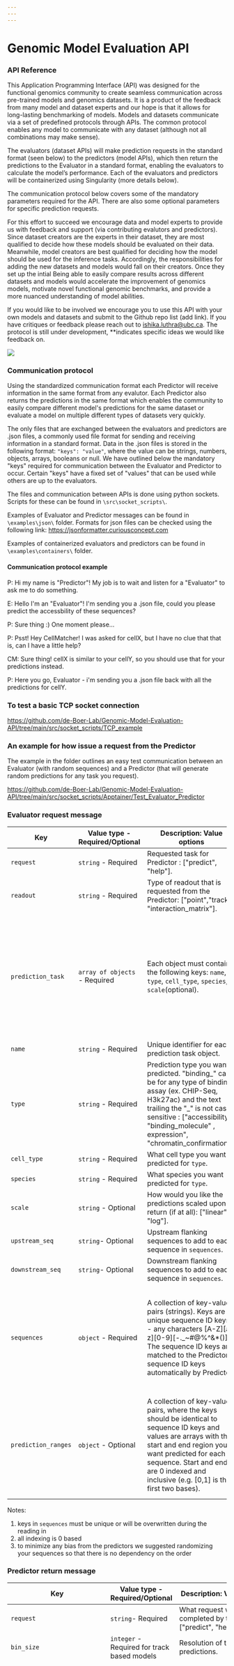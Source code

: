 ```yaml
---
---
---
```


# Genomic Model Evaluation API

### API Reference

This Application Programming Interface (API) was designed for the functional genomics community to create seamless communication across pre-trained models and genomics datasets. It is a product of the feedback from many model and dataset experts and our hope is that it allows for long-lasting benchmarking of models. Models and datasets communicate via a set of predefined protocols through APIs. The common protocol enables any model to communicate with any dataset (although not all combinations may make sense).

The evaluators (dataset APIs) will make prediction requests in the standard format (seen below) to the predictors (model APIs), which then return the predictions to the Evaluator in a standard format, enabling the evaluators to calculate the model’s performance. Each of the evaluators and predictors will be containerized using Singularity (more details below).

The communication protocol below covers some of the mandatory parameters required for the API. There are also some optional parameters for specific prediction requests. 

For this effort to succeed we encourage data and model experts to provide us with feedback and support (via contributing evalutors and predictors). Since dataset creators are the experts in their dataset, they are most qualified to decide how these models should be evaluated on their data. Meanwhile, model creators are best qualified for deciding how the model should be used for the inference tasks. Accordingly, the responsibilities for adding the new datasets and models would fall on their creators. Once they set up the intial Being able to easily compare results across different datasets and models would accelerate the improvement of genomics models, motivate novel functional genomic benchmarks, and provide a more nuanced understanding of model abilities.

If you would like to be involved we encourage you to use this API with your own models and datasets and submit to the Github repo list (add link). If you have critiques or feedback please reach out to [ishika.luthra\@ubc.ca](mailto:ishika.luthra@ubc.ca). The protocol is still under development, **indicates specific ideas we would like feedback on. 

![](./src/API_V2.png)

### Communication protocol

Using the standardized communication format each Predictor will receive information in the same format from any evalutor. Each Predictor also returns the predictions in the same format which enables the community to easily compare different model's predictions for the same dataset or evaluate a model on multiple different types of datasets very quickly. 

The only files that are exchanged between the evaluators and predictors are .json files, a commonly used file format for sending and receiving information in a standard format. Data in the .json files is stored in the following format: `"keys": "value"`, where the value can be strings, numbers, objects, arrays, booleans or null. We have outlined below the mandatory "keys" required for communication between the Evaluator and Predictor to occur. Certain "keys" have a fixed set of "values" that can be used while others are up to the evaluators.

The files and communication between APIs is done using python sockets. Scripts for these can be found in `\src\socket_scripts\`.

Examples of Evaluator and Predictor messages can be found in `\examples\json\` folder. Formats for json files can be checked using the following link: https://jsonformatter.curiousconcept.com

Examples of containerized evaluators and predictors can be found in `\examples\containers\` folder. 

#### Communication protocol example

P: Hi my name is "Predictor"! My job is to wait and listen for a "Evaluator" to ask me to do something.

E: Hello I'm an "Evaluator"! I'm sending you a .json file, could you please predict the accessbility of these sequences?

P: Sure thing :) One moment please...

P: Psst! Hey CellMatcher! I was asked for cellX, but I have no clue that that is, can I have a little help?

CM: Sure thing! cellX is similar to your cellY, so you should use that for your predictions instead. 

P: Here you go, Evaluator - i'm sending you a .json file back with all the predictions for cellY.

### To test a basic TCP socket connection

https://github.com/de-Boer-Lab/Genomic-Model-Evaluation-API/tree/main/src/socket_scripts/TCP_example

### An example for how issue a request from the Predictor

The example in the folder outlines an easy test communication between an Evaluator (with random sequences) and a Predictor (that will generate random predictions for any task you request). 

https://github.com/de-Boer-Lab/Genomic-Model-Evaluation-API/tree/main/src/socket_scripts/Apptainer/Test_Evaluator_Predictor


### Evaluator request message

| Key                 | Value type - Required/Optional                   | Description: Value options  | Example                                                                                                                                                                                                 |
|--------------|--------------|-------------------------------|--------------|
| `request`              | `string` - Required                 | Requested task for Predictor : ["predict", "help"].                                                                                                                                                                                                                                                                         | "request": "predict"                                                                                                                                                                                       |
| `readout`           | `string` - Required                | Type of readout that is requested from the Predictor: ["point","track", "interaction_matrix"].                                                                                                                                                                                                                                                                              | "readout": "track"                                                                                                                                                                                      |
| `prediction_task`  | `array of objects` - Required        | Each object must contain the following keys: `name`, `type`, `cell_type`, `species`, `scale`(optional).                                                                                                                                                                                          | "prediction_task": [<br> {<br>   "name": "task1",<br>   "type": "expression",<br>  "cell_type": "iPSC",<br>  "scale": "linear",<br>  "species": "homo_sapiens" <br> }<br>]                                                                                                                                          |
| `name`  | `string` - Required        | Unique identifier for each prediction task object.                                                                                                                                                                                          | "name": "model_prediction"                                                                                                                                          |
| `type`  | `string` - Required        | Prediction type you want predicted. "binding_<molecule>" can be for any type of binding assay (ex. CHIP-Seq, H3k27ac) and the text trailing the "_" is not case sensitive  : ["accessibility", "binding_molecule" , expression", "chromatin_confirmation"].                                                                                                                                                                                          | "type": "expression"                                                                                                                                         |
| `cell_type`        | `string` - Required       | What cell type you want predicted for `type`.                                                                                                                                                                                | "cell_type": "K562"                                                                                                                                                            |
| `species`        | `string` - Required       | What species you want predicted for `type`.                                                                                                                                                                              | "species": "homo_sapiens"                                                                                                                                                                |
| `scale`             | `string` - Optional                 | How would you like the predictions scaled upon return (if at all): ["linear", "log"].                                                                                                                                                                                                                                                                         | "scale" : "linear"                                                                                                                                                                                         |
| `upstream_seq`      | `string`- Optional                  | Upstream flanking sequences to add to each sequence in `sequences`.                                                                                                                                                                                                                                                                                       | "upstream_seq": "AATTA"                                                                                                                                                                                |
| `downstream_seq`    | `string`- Optional                  | Downstream flanking sequences to add to each sequence in `sequences`.                                                                                                                                                                                                                                                                                    | "downstream_seq": "CCCAAAA"                                                                                                                                                                            |
| `sequences`         | `object` - Required       | A collection of key-value pairs (strings). Keys are unique sequence ID keys - any characters [A-Z][a-z][0-9][-.\_\~#\@%^&\*()]. The sequence ID keys are matched to the Predictor sequence ID keys automatically by Predictor.                                                                                                                             | "sequences": {<br>   "seq1": "ATGC...",<br>   "seq2": "ATGC...",<br>  "random_seq": "ATGC...",<br>  "enhancer": "ATGC...",<br>  "control": "ATGC..." <br> }                                  |
| `prediction_ranges` | `object` - Optional | A collection of key-value pairs, where the keys should be identical to sequence ID keys and values are arrays with the start and end region you want predicted for each sequence. Start and end are 0 indexed and inclusive (e.g. [0,1] is the first two bases).| "prediction_ranges": {<br>   "seq1": [0,1000],<br>   "seq2": [100,110],<br>  "random_seq": [],<br>  "enhancer": [210,500],<br>  "control": [] <br> } |

Notes: <br>
1. keys in `sequences` must be unique or will be overwritten during the reading in <br>
2. all indexing is 0 based <br>
3. to minimize any bias from the predictors we suggested randomizing your sequences so that there is no dependency on the order

### Predictor return message

| Key                 | Value type - Required/Optional                   | Description: Value options  | Example   |
|--------------|--------------|-------------------------------|--------------|
| `request` | `string`- Required           | What request was completed by the model: ["predict", "help"]                                                                                                                                                                         | "task": "predict"      |
| `bin_size` | `integer` - Required for track based models           | Resolution of the model's predictions.                                                                                                                                                    | "bin_size" : 1          |
| `prediction_task`  | `array of objects` - Required        | Each object must contain the following keys: `name`, `type_requested`,`type_actual`, `cell_type_requested`, `cell_type_actual`, `species_requested`, `species_actual`, `scale_prediction_requested` (optional), `scale_prediction_actual` (optional), `aggregation_replicates` (optional).| "prediction_task": [<br> {<br>   "name": "task1",<br>   "type_requested": "expression",<br>  "type_actual": "expression",<br>  "cell_type_requested": "K562",<br>  "cell_type_actual": "bone_marrow_cell_line",<br>  "species_requested": "homo_sapiens",<br>  "species_actual": "homo_sapeins",<br>  "scale_prediction_requested": "linear", <br>  "scale_prediction_actual": "linear",<br>  "aggregation_replicates": "mean",<br>   "predictions": { <br>     "seq1": [12.2, 5, 6, ..],<br>     "seq2": [1.1, 12, 0.00, ..],<br>    "random_seq": [100.1, 50, 0.5, ..],<br>    "enhancer": [4, 3.0, 0.001, ..],<br>    "control": [0, 0, 0, ..] <br>   }<br> }<br>]|
| `name`  | `string` - Required        | Unique identifier for each prediction task array matched from Evaluator.| "name": "task_for_model"|
| `type_requested`  | `string` - Required        | Prediction type requested. "binding_<molecule>" can be for any type of binding assay (ex. CHIP-Seq, H3k27ac) and the text trailing the "_" is not case sensitive: ["accessibility", "binding_molecule" , expression", "chromatin_confirmation"].                                                                                                                                                                                          | "type_requested": "expression"                                                                                                                                         |
| `type_actual`  | `string` - Required        | Prediction type compleated by Predictor.                | "type_actual": "expression"|         
|`cell_type_requested`       | `string`- Required | Cell type requested by Predictor.                                   | "cell_type_requested": ["HEPG2"] |
| `cell_type_actual`       | `string`- Required | Cell type returned by Predictor. Predictor can choose to use cell type/cell line ontology container which will returned the closest matched cell type that the Predictor has.| "cell_type_actual": ["HEPG2"] |
| `species_requested`        | `string` - Required       | What species was requested by the Predictor.  | "species_requested": "homo_sapiens" | 
|`species_actual`        | `string` - Required       | What species was used by the Predictor.                                                                                                                                                                              | "species_actual": "homo_sapiens"|
| `scale_prediction_requested` | `string` - Optional            | Evaluator requested scaling for predictions: ["linear", "log"].                                                                                                                                                    | "scale_prediction_requested": "log"       |
| `scale_prediction_actual` | `string` - Optional            | How did the Predictor scale the predictions (if at all): ["linear", "log"] .                                                                                                                                                   | "scale_prediction_actual": "log"    |
|`aggregation_replicates`      | `string`- Optional           | How replicates were aggregated.                                                                                                                           | "aggregation_replicates": "mean"  |
|`aggregation_bins`      | `string`- Optional           | How bins in track based models were aggregated to produce point predictions.                                                                                                                           | "aggregation_bins": "mean"  |
| `predictions`      | `object`- Required    | Objects of key-value pairs where keys are strings and values are arrays of floats/integers/base64. Each array of predictions can be a single value, a list of values for track predictions or a base64 string that encodes interaction matrices. The sequence ID keys are matched to the Evaluator sequence ID keys automatically by Predictor |"predictions": {<br>   "seq1": [12.2, 5, 6, ..],<br>   "seq2": [1.1, 12, 0.00, ..],<br>  "random_seq": [100.1, 50, 0.5, ..],<br>  "enhancer": [4, 3.0, 0.001, ..],<br>  "control": [0, 0, 0, ..] <br> } |

### Retrive information about Predictor classes

Any Evaluator can retrieve information from a Predictor by asking for `help` in the `task` key. This will return a `.json` file that is written by the Predictor, while these are not mandatory we highly encourage detailed `help` responses to organize and document Predictor containers. 

Message sent by evalutor:

| Key: Value    | Value type- Required/Optional         |Description                                                                 |
|--------------|--------------|---------------------|
| "request": "help" | `string`- Required| Retrieve basis information about the Predictor (written by model developers) |

Message returned by Predictor:

| Key  | Value type     | Description       | Example Values |
|------|---------------|-------------------------------------------|-------------------|
| `model`                 | `string`- Optional  | Model name.                                                                                                         | "model": "deBoer Lab test" |
| `version`               | `string`- Optional  | Information about version of Predictor.                                                                                 | "version": "2.2"|
| `publication`               | `string`- Optional  | Citation for original paper.                                                                                | "publication": "Luthra et. al, 2024"|
| `build_date`            | `string`- Optional  | Date the Predictor container was built - to track potential rebuilds.                                               | "build_date": "Aug 20, 2024"|
| `features`              | `array of strings`- Optional   | List of features that the model predicts for each of the cells in `cell_types`.                                                 | "features": ["accessibility", "accessibility", "binding_H3K4me3","binding_CTCF","expression", "expression", "expression"] |
| `cell_types`              | `array of strings`- Optional   | Cell types that correspond to predicted features in `features`. Length of "cell_types" should be the same as "features" or length 1.                                              | "cell_types": ["iPSC", "Hepg2", "iPSC", "iPSC", "iPSC", "HepG2",  "K562"] |
| `species`               | `array of strings`- Optional  | Species that correspond to predicted features in `features`. Length of "species" should be the same as "features" or length 1.                                               | "species": ["homo_sapiens"]|
| `container_authors`                | `string`- Optional  | Author/authors of container builders.                                                                 |  "container_authors": "Ishika Luthra" |
| `model_authors`                | `string`- Optional  | Paper author/authors.                                                                  |  "model_authors": "Ishika Luthra" |
| `input_size`            | `Integer`- Optional | Number of base pairs of sequence that the model takes as input.                                                  | "input_size" : 500500 |
| `bin_size`            | `Integer`- Optional | For models that predict across genomic tracks what is the base pair resolution.                                     | "bin_size": 10|
| `expression_strand_specific` | `Boolean`- Optional | For models that predict expression, is the expression prediction strand specific or not. | "expression_strand_specific": true|
### Error messages

Error messages that should be returned by the predictors in .json format. Error messages should be returned via one of the 3 possible keys so that the evaluators can "catch" the exception. Values can follow the format described below (any type) or other/additional ones can be added by the Predictor builders.

We encourage Predictor builders to return error messages in the format show below. Helper functions that have some basic error catching to build off can be found in the `src` folder. 

| Error Message Keys    | Value type |Description                                               | Example Values                                                                                                                                                                                                                                                                                                                                                                                                                                                                                                                                                                                                  |
|-------------|-------------|----------------------------------------------|---------------------|
| `bad_prediction_request`    | `array of strings` |Request was unacceptable - model did not run.          | •.json file is formatted incorrectly. <br> •Mandatory key `x` is missing in .json. <br> •`request` value is not recognized. Model developers can choose what to return here. <br>•Value in `type` is not recognized. Model developers can choose what to return here. <br> •Duplicate sequence ID key in `sequences`: sequence ID key `y` is duplicated. <br> •`prediction_ranges` are required to be integers. <br> •Sequence ids in `prediction_ranges` do not match those in `sequences`. <br> •Length of each sub-array in `prediction_ranges` should not be greater than 2. <br> •Sequence ID key `z` has an invalid character present. <br> |
| `prediction_request_failed` | `array of strings` |Evaluator message was valid -  model prediction was incomplete. | •"seq_z" in `sequences` has an invalid character present. <br> •Model cannot handle sequence lengths this large. <br>                                                                                                                                                                                                                                                                                                                                                                                                                                                                                    |
| `server_error`              | `array of strings` | Backend issue.     | •Socket communication failed. <br> •Wifi error. <br> •Memory error (eg. due to large batch size, due to large .json file).                                                                                                                                                                                                                                                                                                                                                                                                                                                 
### Containerizing evaluators and predictors

TO DO: add information here about how to create singularity containers


### Collaborators

* Sara Mostafavi
  + Xinming Tu
  + Yilun Sheng
* Anshul Kundaje
  + Surag Nair
  + Soumya Kundu
  + Ivy Raine
  + Vivian Hecht
* Brenden Frey
  + Alice Gao
  + Phil Fradkin
* Graham McVicker
  + Jeff Jaureguy
  + David Laub
  + Brad Balderson
  + Kohan Lee
  + Ethan Armand
* Hannah Carter
  + Adam Klie
* Maxwell Libbrecht
* Ivan Kulakovskiy
  + Dima Penzar
  + Ilya Vorontsov
* Vikram Agarwal
* Peter Koo
* Ziga Avsec
* Jay Shendure
  + CX Qiu
  + Diego Calderon
* Julien Gagneur
  + Thomas Mauermeier
* Sager Gosai
* Andreas Gschwind
* Ryan Tewhey
* David Kelley
* Georg Seelig
* Gokcen Eraslan
* Jesse Engreitz
* Jian Zhou
* Julia Zeitlinger
* Kaur Alosoo
* Luca Pinello
* Michael White
* Rhiju Das
* Stein Aerts

